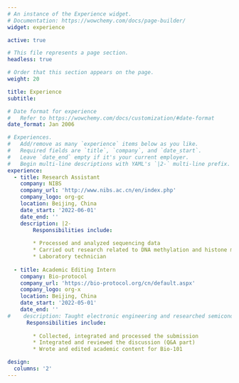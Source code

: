 ```yaml
---
# An instance of the Experience widget.
# Documentation: https://wowchemy.com/docs/page-builder/
widget: experience

active: true

# This file represents a page section.
headless: true

# Order that this section appears on the page.
weight: 20

title: Experience
subtitle:

# Date format for experience
#   Refer to https://wowchemy.com/docs/customization/#date-format
date_format: Jan 2006

# Experiences.
#   Add/remove as many `experience` items below as you like.
#   Required fields are `title`, `company`, and `date_start`.
#   Leave `date_end` empty if it's your current employer.
#   Begin multi-line descriptions with YAML's `|2-` multi-line prefix.
experience:
  - title: Research Assistant
    company: NIBS
    company_url: 'http://www.nibs.ac.cn/en/index.php'
    company_logo: org-gc
    location: Beijing, China
    date_start: '2022-06-01'
    date_end: ''
    description: |2-
        Responsibilities include:
        
        * Processed and analyzed sequencing data
        * Carried out research related to DNA methylation and histone modifications
        * Laboratory technician
        
  - title: Academic Editing Intern
    company: Bio-protocol
    company_url: 'https://bio-protocol.org/cn/default.aspx'
    company_logo: org-x
    location: Beijing, China
    date_start: '2022-05-01'
    date_end: ''
#    description: Taught electronic engineering and researched semiconductor physics.
      Responsibilities include:
        
        * Collected, integrated and processed the submission
        * Integrated and reviewed the discussion (Q&A part)
        * Wrote and edited academic content for Bio-101

design:
  columns: '2'
---
```

